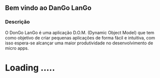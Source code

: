 ## Bem vindo ao DanGo LanGo 

### Descrição

O DonGo LanGo é uma aplicação D.O.M. (Dynamic Object Model) que tem como objetivo de criar pequenas aplicações de forma fácil e intuitiva, com isso espera-se alcançar uma maior produtividade no desenvolvimento de micro apps.

# Loading .....
